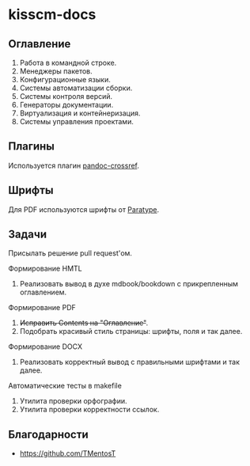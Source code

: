 # kisscm-docs

## Оглавление

1. Работа в командной строке.
1. Менеджеры пакетов.
1. Конфигурационные языки.
1. Системы автоматизации сборки.
1. Системы контроля версий.
1. Генераторы документации.
1. Виртуализация и контейнеризация.
1. Системы управления проектами.

## Плагины

Используется плагин [pandoc-crossref](https://lierdakil.github.io/pandoc-crossref/).

## Шрифты

Для PDF используются шрифты от [Paratype](http://rus.paratype.ru/pt-sans-pt-serif).

## Задачи

Присылать решение pull request'ом.

Формирование HMTL

1. Реализовать вывод в духе mdbook/bookdown с прикрепленным оглавлением.

Формирование PDF

1. ~~Исправить Contents на "Оглавление"~~.
1. Подобрать красивый стиль страницы: шрифты, поля и так далее.

Формирование DOCX

1. Реализовать корректный вывод с правильными шрифтами и так далее.

Автоматические тесты в makefile

1. Утилита проверки орфографии.
1. Утилита проверки корректности ссылок.

## Благодарности

* https://github.com/TMentosT
  